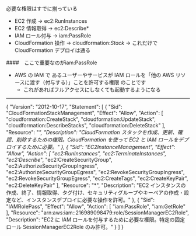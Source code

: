 必要な権限はすでに揃っている

- EC2 作成 → ec2:RunInstances
- EC2 情報取得 → ec2:Describe*
- IAM ロール付与 → iam:PassRole
- CloudFormation 操作 → cloudformation:*Stack*
→ これだけで CloudFormation デプロイは通る

####　ここで重要なのがiam:PassRole
* AWS の IAM で あるユーザーやサービスが IAM ロールを「他の AWS リソースに渡す（付与する）」ことを許可する権限 のことです
  * これがあればフルアクセスにしなくても起動するようになる


---
{
  "Version": "2012-10-17",
  "Statement": [
    {
      "Sid": "CloudFormationStackManagement",
      "Effect": "Allow",
      "Action": [
        "cloudformation:CreateStack",
        "cloudformation:UpdateStack",
        "cloudformation:DescribeStacks",
        "cloudformation:DeleteStack"
      ],
      "Resource": "*",
      "Description": "CloudFormation スタックを作成、更新、確認、削除するための権限。CloudFormation を使って EC2 と IAM ロールをデプロイするために必要。"
    },
    {
      "Sid": "EC2InstanceManagement",
      "Effect": "Allow",
      "Action": [
        "ec2:RunInstances",
        "ec2:TerminateInstances",
        "ec2:Describe*",
        "ec2:CreateSecurityGroup",
        "ec2:AuthorizeSecurityGroupIngress",
        "ec2:AuthorizeSecurityGroupEgress",
        "ec2:RevokeSecurityGroupIngress",
        "ec2:RevokeSecurityGroupEgress",
        "ec2:CreateTags",
        "ec2:CreateKeyPair",
        "ec2:DeleteKeyPair"
      ],
      "Resource": "*",
      "Description": "EC2 インスタンスの作成、終了、情報取得、タグ付け、セキュリティグループやキーペアの作成・設定など、インスタンスデプロイに必要な操作を許可。"
    },
    {
      "Sid": "IAMRolePass",
      "Effect": "Allow",
      "Action": [
        "iam:PassRole",
        "iam:GetRole"
      ],
      "Resource": "arn:aws:iam::216989098479:role/SessionManagerEC2Role",
      "Description": "EC2 に IAM ロールを付与するために必要な権限。特定の固定ロール SessionManagerEC2Role のみ許可。"
    }
  ]
}
